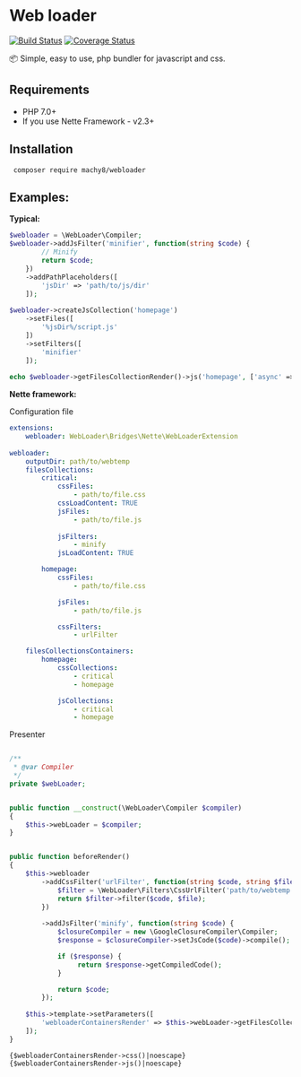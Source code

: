 # Web loader
[![Build Status](https://travis-ci.org/Machy8/webloader.svg?branch=master)](https://travis-ci.org/Machy8/webloader)
[![Coverage Status](https://coveralls.io/repos/github/Machy8/webloader/badge.svg?branch=master)](https://coveralls.io/github/Machy8/webloader?branch=master)

📦 Simple, easy to use, php bundler for javascript and css.

## Requirements
- PHP 7.0+
- If you use Nette Framework - v2.3+

## Installation
```
 composer require machy8/webloader
```

## Examples:

**Typical:**
```php
$webloader = \WebLoader\Compiler;
$webloader->addJsFilter('minifier', function(string $code) {
        // Minify
        return $code;
    })
    ->addPathPlaceholders([
        'jsDir' => 'path/to/js/dir'
    ]);
    
$webloader->createJsCollection('homepage')
    ->setFiles([
        '%jsDir%/script.js'
    ])
    ->setFilters([
        'minifier'
    ]);
    
echo $webloader->getFilesCollectionRender()->js('homepage', ['async' => TRUE]);
```

**Nette framework:**

Configuration file
````YAML
extensions:
    webloader: WebLoader\Bridges\Nette\WebLoaderExtension
    
webloader:
    outputDir: path/to/webtemp
    filesCollections:
        critical:
            cssFiles:
                - path/to/file.css
            cssLoadContent: TRUE
            jsFiles:
                - path/to/file.js
                
            jsFilters:
                - minify
            jsLoadContent: TRUE

        homepage:
            cssFiles:
                - path/to/file.css

            jsFiles:
                - path/to/file.js

            cssFilters:
                - urlFilter

    filesCollectionsContainers:
        homepage:
            cssCollections:
                - critical
                - homepage

            jsCollections:
                - critical
                - homepage
````

Presenter
````PHP

/**
 * @var Compiler
 */
private $webLoader;


public function __construct(\WebLoader\Compiler $compiler)
{
    $this->webLoader = $compiler;
}


public function beforeRender()
{
    $this->webloader
        ->addCssFilter('urlFilter', function(string $code, string $file) {
            $filter = \WebLoader\Filters\CssUrlFilter('path/to/webtemp');
            return $filter->filter($code, $file);
        })
        
        ->addJsFilter('minify', function(string $code) {
            $closureCompiler = new \GoogleClosureCompiler\Compiler;
            $response = $closureCompiler->setJsCode($code)->compile();

            if ($response) {
                 return $response->getCompiledCode();
            }

            return $code;
        });
       
    $this->template->setParameters([
        'webloaderContainersRender' => $this->webLoader->getFilesCollectionsContainerRender()->selectContainer('homepage')
    ]);
}
````

````LATTE
{$webloaderContainersRender->css()|noescape}
{$webloaderContainersRender->js()|noescape}
````
